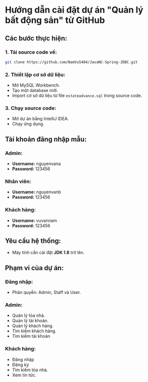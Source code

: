 # Hướng dẫn cài đặt dự án "Quản lý bất động sản" từ GitHub

## Các bước thực hiện:

### 1. Tải source code về:
```bash
git clone https://github.com/NamVu5404/JavaNC-Spring-JDBC.git
```

### 2. Thiết lập cơ sở dữ liệu:
- Mở MySQL Workbench.
- Tạo một database mới.
- Import cơ sở dữ liệu từ file `estateadvance.sql` trong source code.

### 3. Chạy source code:
- Mở dự án bằng IntelliJ IDEA.
- Chạy ứng dụng.

## Tài khoản đăng nhập mẫu:

### Admin:
- **Username:** nguyenvana  
- **Password:** 123456

### Nhân viên:
- **Username:** nguyenvanb  
- **Password:** 123456

### Khách hàng:
- **Username:** vuvannam  
- **Password:** 123456

## Yêu cầu hệ thống:
- Máy tính cần cài đặt **JDK 1.8** trở lên.

## Phạm vi của dự án:

### Đăng nhập:
- Phân quyền: Admin, Staff và User.

### Admin:
- Quản lý tòa nhà.
- Quản lý tài khoản.
- Quản lý khách hàng.
- Tìm kiếm khách hàng.
- Tìm kiếm tài khoản

### Khách hàng:
- Đăng nhập
- Đăng ký
- Tìm kiếm tòa nhà.
- Xem tin tức.
